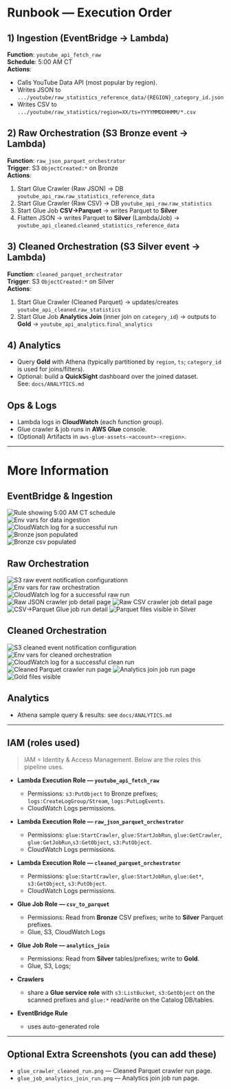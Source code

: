 # Runbook — Execution Order

## 1) Ingestion (EventBridge → Lambda)
**Function**: `youtube_api_fetch_raw`  
**Schedule**: 5:00 AM CT  
**Actions**:
- Calls YouTube Data API (most popular by region).
- Writes JSON to `.../youtube/raw_statistics_reference_data/{REGION}_category_id.json`
- Writes CSV to `.../youtube/raw_statistics/region=XX/ts=YYYYMMDDHHMM/*.csv`

## 2) Raw Orchestration (S3 Bronze event → Lambda)
**Function**: `raw_json_parquet_orchestrator`  
**Trigger**: S3 `ObjectCreated:*` on Bronze  
**Actions**:
1. Start Glue Crawler (Raw JSON) → DB `youtube_api_raw`.`raw_statistics_reference_data`
2. Start Glue Crawler (Raw CSV)  → DB `youtube_api_raw`.`raw_statistics`
3. Start Glue Job **CSV→Parquet** → writes Parquet to **Silver**
4. Flatten JSON → writes Parquet to **Silver** (Lambda/Job) → `youtube_api_cleaned`.`cleaned_statistics_reference_data`

## 3) Cleaned Orchestration (S3 Silver event → Lambda)
**Function**: `cleaned_parquet_orchestrator`  
**Trigger**: S3 `ObjectCreated:*` on Silver  
**Actions**:
1. Start Glue Crawler (Cleaned Parquet) → updates/creates `youtube_api_cleaned`.`raw_statistics`
2. Start Glue Job **Analytics Join** (inner join on `category_id`) → outputs to **Gold** → `youtube_api_analytics`.`final_analytics`

## 4) Analytics
- Query **Gold** with Athena (typically partitioned by `region`, `ts`; `category_id` is used for joins/filters).
- Optional: build a **QuickSight** dashboard over the joined dataset.  
  See: `docs/ANALYTICS.md`

## Ops & Logs
- Lambda logs in **CloudWatch** (each function group).
- Glue crawler & job runs in **AWS Glue** console.
- (Optional) Artifacts in `aws-glue-assets-<account>-<region>`.

---

# More Information

## EventBridge & Ingestion

![Rule showing 5:00 AM CT schedule](./screenshots/eventbridge_rule.png)  
![Env vars for data ingestion](./screenshots/lambda_ingestion_config.png)  
![CloudWatch log for a successful run](./screenshots/lambda_ingestion_logs.png)  
![Bronze json populated](./screenshots/bronze_json.png)  
![Bronze csv populated](./screenshots/bronze_csv.png)

## Raw Orchestration
![S3 raw event notification configurationn](./screenshots/raw_bucket_trigger.png)  
![Env vars for raw orchestration](./screenshots/raw_lambda_config.png)  
![CloudWatch log for a successful raw run](./screenshots/raw_lambda_ingestion_logs.png)  
![Raw JSON crawler job detail page](./screenshots/glue_crawler_raw_json_run.png)
![Raw CSV crawler job detail page](./screenshots/glue_crawler_raw_csv_run.png)
![CSV→Parquet Glue job run detail](./screenshots/glue_job_csv_to_parquet_run.png)
![Parquet files visible in Silver](./screenshots/silver_parquet.png) 

## Cleaned Orchestration
![S3 cleaned event notification configuration](./screenshots/cleaned_bucket_trigger.png)  
![Env vars for cleaned orchestration](./screenshots/cleaned_lambda_config.png)  
![CloudWatch log for a successful clean run](./screenshots/cleaned_lambda_ingestion_logs.png)  
![Cleaned Parquet crawler run page](./screenshots/glue_crawler_cleaned_run.png)
![Analytics join job run page](./screenshots/glue_job_analytics_join_run.png)
![Gold files visible](./screenshots/gold_parquet.png)

## Analytics
- Athena sample query & results: see `docs/ANALYTICS.md`

---

## IAM (roles used)

> IAM = Identity & Access Management. Below are the roles this pipeline uses.

- **Lambda Execution Role — `youtube_api_fetch_raw`**
  - Permissions: `s3:PutObject` to Bronze prefixes; `logs:CreateLogGroup/Stream`, `logs:PutLogEvents`.
  - CloudWatch Logs permissions.

- **Lambda Execution Role — `raw_json_parquet_orchestrator`**
  - Permissions: `glue:StartCrawler`, `glue:StartJobRun`, `glue:GetCrawler`, `glue:GetJobRun`,`s3:GetObject`, `s3:PutObject`.
  - CloudWatch Logs permissions.
  

- **Lambda Execution Role — `cleaned_parquet_orchestrator`**
  - Permissions: `glue:StartCrawler`, `glue:StartJobRun`, `glue:Get*`, `s3:GetObject`, `s3:PutObject`.
  - CloudWatch Logs permissions.
  
- **Glue Job Role — `csv_to_parquet`**
  - Permissions: Read from **Bronze** CSV prefixes; write to **Silver** Parquet prefixes.
  - Glue, S3, CloudWatch Logs

- **Glue Job Role — `analytics_join`**
  - Permissions: Read from **Silver** tables/prefixes; write to **Gold**.
  - Glue, S3, Logs; 
  
- **Crawlers**
  - share a **Glue service role** with `s3:ListBucket`, `s3:GetObject` on the scanned prefixes and `glue:*` read/write on the Catalog DB/tables.

- **EventBridge Rule**
  - uses auto-generated role

---

## Optional Extra Screenshots (you can add these)
  
- `glue_crawler_cleaned_run.png` — Cleaned Parquet crawler run page.  
- `glue_job_analytics_join_run.png` — Analytics join job run page.  
